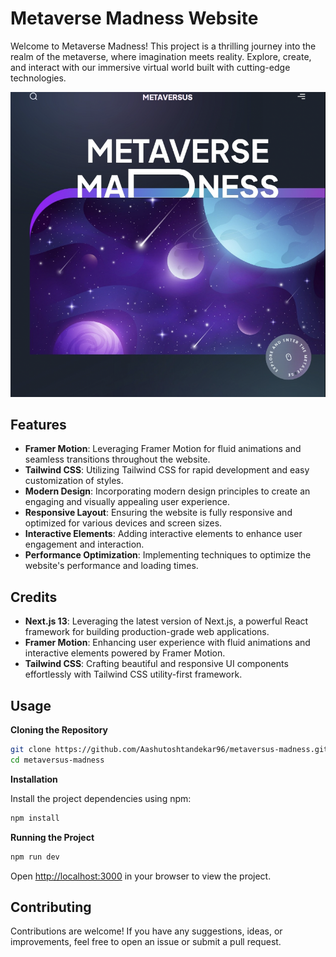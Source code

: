 # Metaverse Madness Website


Welcome to Metaverse Madness! This project is a thrilling journey into the realm of the metaverse, where imagination meets reality. Explore, create, and interact with our immersive virtual world built with cutting-edge technologies.

![preview img](/preview.png)


## Features

- **Framer Motion**: Leveraging Framer Motion for fluid animations and seamless transitions throughout the website.
- **Tailwind CSS**: Utilizing Tailwind CSS for rapid development and easy customization of styles.
- **Modern Design**: Incorporating modern design principles to create an engaging and visually appealing user experience.
- **Responsive Layout**: Ensuring the website is fully responsive and optimized for various devices and screen sizes.
- **Interactive Elements**: Adding interactive elements to enhance user engagement and interaction.
- **Performance Optimization**: Implementing techniques to optimize the website's performance and loading times.


## Credits

- **Next.js 13**: Leveraging the latest version of Next.js, a powerful React framework for building production-grade web applications.
- **Framer Motion**: Enhancing user experience with fluid animations and interactive elements powered by Framer Motion.
- **Tailwind CSS**: Crafting beautiful and responsive UI components effortlessly with Tailwind CSS utility-first framework.

## Usage

**Cloning the Repository**

```bash
git clone https://github.com/Aashutoshtandekar96/metaversus-madness.git
cd metaversus-madness
```

**Installation**

Install the project dependencies using npm:

```bash
npm install
```

**Running the Project**

```bash
npm run dev
```

Open [http://localhost:3000](http://localhost:3000) in your browser to view the project.


## Contributing

Contributions are welcome! If you have any suggestions, ideas, or improvements, feel free to open an issue or submit a pull request.

